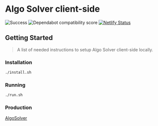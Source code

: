 # Algo Solver client-side
  ![Success](https://img.shields.io/badge/CI/CD-✓-sucess.svg?logo=github&logoColor=white) ![Dependabot compatibility score](https://dependabot-badges.githubapp.com/badges/compatibility_score?dependency-name=marked&package-manager=npm_and_yarn&previous-version=1.2.7&new-version=2.0.0) [![Netlify Status](https://api.netlify.com/api/v1/badges/a20c7e6b-3f00-4b9f-ab89-e69142b15f08/deploy-status)](https://app.netlify.com/sites/algosolver/deploys)
## Getting Started
> A list of needed instructions to setup Algo Solver client-side locally.

### Installation

```sh
./install.sh
```
### Running

```sh
./run.sh
```
### Production
  [AlgoSolver](https://algosolver.tech/) 
